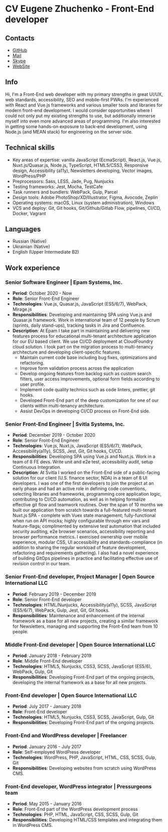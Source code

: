 # CV Eugene Zhuchenko - Front-End developer

## Contacts
- [GitHub](https://github.com/evanre/)
- [Mail](jekachenko@gmail.com)
- [Skype](live:eugene.zhuchenko)
- [WebSite](eugenezhuchenko.com)

## Info
Hi, I'm a Front-End web developer with my primary strengths in great UI/UX, web standards, accessibility, SEO and mobile-first PWAs. I'm experienced with React and Vue.js frameworks and various smaller tools and libraries for modern front-end development.
I would consider opportunities where I could not only put my existing strengths to use, but additionally immerse myself into even more advanced areas of programming. I'm also interested in getting some hands-on exposure to back-end development, using Node.js (and MEAN stack) for engineering on the server side.

## Technical skills
- Key areas of expertise: vanilla JavaScript (EcmaScript), React.js, Vue.js, Nuxt.js/Quasar.js, Node.js, TypeScript, HTML5/CSS3, Responsive design, Accessibility (a11y), Newsletters developing, Vector images, WordPress/PHP
- Preprocessors: Sass, LESS, Jade, Pug, Nunjucks
- Testing frameworks: Jest, Mocha, TestCafe
- Task runners and bundlers: WebPack, Gulp, Parcel
- Design tools: Adobe PhotoShop/XD/Illustrator, Figma, Avocode, Zeplin
- Operating systems: macOS, Linux (system administration), Windows
- VCS and deploy: Git, Git hooks, Git/Github/Gitlab Flow, pipelines, CI/CD, Docker, Vagrant

## Languages
- Russian (Native)
- Ukrainian (Native)
- English (Upper Intermediate B2)

## Work experience

### Senior Software Engineer | Epam Systems, Inc.
- **Period**: October 2020 - Now
- **Role**: Senior Front-End Engineer
- **Technologies**:  Vue.js, Quasar.js, JavaScript (ES5/6/7), WebPack, Mirage.js
- **Responsibilities**: Developing and maintaining SPA using Vue.js and Quasar.js framework. Work in international team of 12 people by Scrum (sprints, daily stand-ups), tracking tasks in Jira and Confluence.
- **Description**: At Epam I take part in maintaining and delivering new features process for educational multi-tenant architecture application for our EU based client. We use CI/CD deployment at CloudFoundry cloud solution. I took part on the migration process to multi-tenancy architecture and developing client-specific features.
    - Maintain current code base including bug fixes, optimizations and refactoring.
    - Improve form validation process across the application
    - Develop ongoing features from backlog such as custom search filters, user access improvements, optional form fields according to user profile.
    - Implement code quality technics such as code linters, prettier, git hooks.
    - Developed Front-End part of the deep customization for one of our clients within multi-tenancy architecture.
    - Assist DevOps in developing CI/CD process on Front-End side.


### Senior Front-End Engineer | Svitla Systems, Inc.
- **Period**: December 2019 - October 2020
- **Role**: Senior Front-End Engineer
- **Technologies**: Vue.js, Nuxt.js, JavaScript (ES5/6/7), WebPack, Accessibility(a11y), SCSS, Jest, Git, Git hooks, CI/CD.
- **Responsibilities**: Developing SPA using Vue.js and Nuxt.js. Work in a team of 8 FE devs. Write unit and e2e test, accessibility audit, setup Continuous Integration.
- **Description**: At Svitla I worked on the Front-End side of a public-facing solution for our client (U.S. finance sector, NDA) in a team of 8 UI developers. I was one of the first developers to join the project at an early phase and had an active role in defining code conventions, selecting libraries and frameworks, programming core application logic, contributing to CI/CD automation, as well as in helping formalize effective git flow and teamwork routines. Over the span of 10 months we built our application from scratch towards a full-featured multi-tenant Nuxt.js SPA - complete with Vuex state management; fully-functional when run on API mocks; highly configurable through env vars and feature-flags; complimented by extensive test automation that included security auditing, e2e browser scenarios, accessibility reporting and browser performance metrics. I exercised ownership over mobile experience, modular CSS, UI accessibility and standards-compliance (in addition to sharing the regular workload of feature development, refactoring and requirements gathering). I also had a novel experience of building GitOps pipelines in practice and facilitating effective use of revision control in our team.


### Senior Front-End developer, Project Manager | Open Source International LLC
- **Period**: February 2019 - December 2019
- **Role**: Senior Front-End developer
- **Technologies**: HTML/Nunjucks, Accessibility(a11y), SCSS, JavaScript (ES5/6/7), WebPack, Gulp, Jest, Git, Git hooks.
- **Responsibilities**: Maintenance and enhancement of the internal framework as a base for all new projects, creating a similar framework for Newsletters, managing and supporting the Front-End team from 10 people.


### Middle Front-End developer | Open Source International LLC
- **Period**: January 2018 - February 2019
- **Role**: Middle Front-End developer
- **Technologies**: HTML5, Nunjucks, CSS3, SCSS, JavaScript (ES5/6), WebPack, Gulp, Git
- **Responsibilities**: Developing Front-End part of the ongoing projects, developing the internal framework as a base for all new projects.


### Front-End developer | Open Source International LLC
- **Period**: July 2017 - January 2018
- **Role**: Front-End developer
- **Technologies**: HTML5, Nunjucks, CSS3, SCSS, JavaScript, Gulp, Git
- **Responsibilities**: Developing Front-End part of the ongoing projects.


### Front-End and WordPress developer | Freelancer
- **Period**: January 2016 - July 2017
- **Role**: Self-employed WordPress developer
- **Technologies**: WordPress, PHP, JavaScript, HTML, CSS, SCSS, Gulp, Git
- **Responsibilities**: Developing websites from scratch using WordPress CMS.


### Front-End developer, WordPress integrator | Pressurgeons team
- **Period**: May 2015 - January 2016
- **Role**: Front-End part of the WordPress development process
- **Technologies**: PHP, HTML, JavaScript, CSS, SCSS, Gulp, Git
- **Responsibilities**: Developing HTML/CSS templates and integrating them in WordPress CMS.

